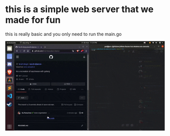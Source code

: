 # this is a simple web server that we made for fun 
this is really basic and you only need to run the main.go

<img src="ascii-dance.gif">

